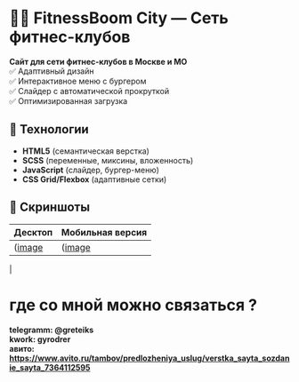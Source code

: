 # 🏋️‍♂️ FitnessBoom City — Сеть фитнес-клубов  

**Сайт для сети фитнес-клубов в Москве и МО**  
✅ Адаптивный дизайн  
✅ Интерактивное меню с бургером  
✅ Слайдер с автоматической прокруткой  
✅ Оптимизированная загрузка  

## 🚀 Технологии  
- **HTML5** (семантическая верстка)  
- **SCSS** (переменные, миксины, вложенность)  
- **JavaScript** (слайдер, бургер-меню)  
- **CSS Grid/Flexbox** (адаптивные сетки)  

## 📸 Скриншоты  
| Десктоп | Мобильная версия |  
|---------|----------------|  
| ([image](https://github.com/user-attachments/assets/0bc79a0b-0c7a-4f79-b76d-73c17d3e43d9) | ([image](https://github.com/user-attachments/assets/2e7c1056-8278-47cf-b329-63192b5dcee1)
 |

# где со мной можно связаться ?

**telegramm: @greteiks** <br />
**kwork: gyrodrer**  <br />
**авито: https://www.avito.ru/tambov/predlozheniya_uslug/verstka_sayta_sozdanie_sayta_7364112595** <br />
